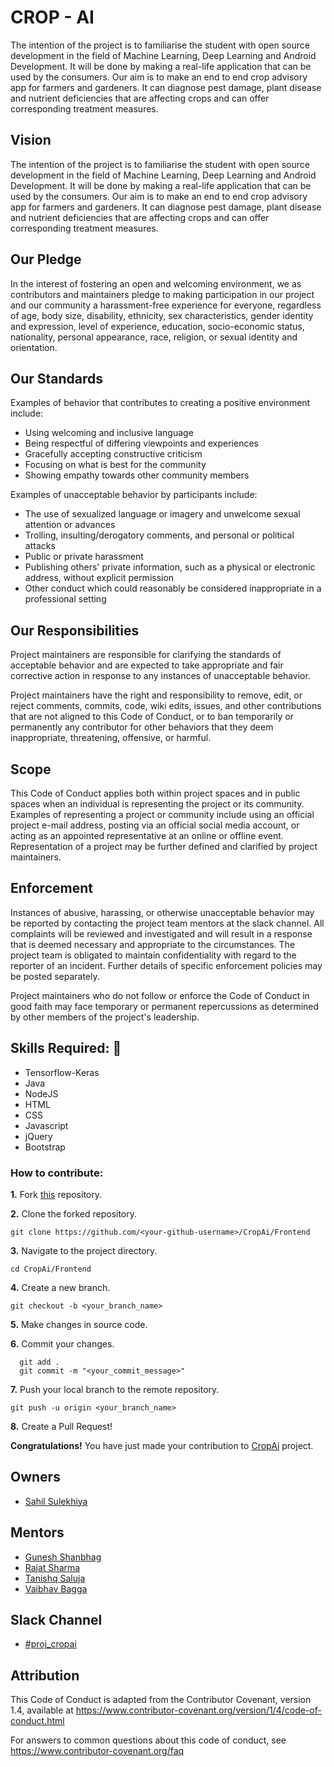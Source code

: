 # CROP - AI 
The intention of the project is to familiarise the student with open source development in the field of Machine Learning, Deep Learning and Android Development. It will be done by making a real-life application that can be used by the consumers. Our aim is to make an end to end crop advisory app for farmers and gardeners. It can diagnose pest damage, plant disease and nutrient deficiencies that are affecting crops and can offer corresponding treatment measures.

## Vision
The intention of the project is to familiarise the student with open source development in the field of Machine Learning, Deep Learning and Android Development. It will be done by making a real-life application that can be used by the consumers. Our aim is to make an end to end crop advisory app for farmers and gardeners. It can diagnose pest damage, plant disease and nutrient deficiencies that are affecting crops and can offer corresponding treatment measures.

## Our Pledge
In the interest of fostering an open and welcoming environment, we as contributors and maintainers pledge to making participation in our project and our community a harassment-free experience for everyone, regardless of age, body size, disability, ethnicity, sex characteristics, gender identity and expression, level of experience, education, socio-economic status, nationality, personal appearance, race, religion, or sexual identity and orientation.

## Our Standards
Examples of behavior that contributes to creating a positive environment include:

- Using welcoming and inclusive language
- Being respectful of differing viewpoints and experiences
- Gracefully accepting constructive criticism
- Focusing on what is best for the community
- Showing empathy towards other community members

Examples of unacceptable behavior by participants include:

- The use of sexualized language or imagery and unwelcome sexual attention or advances
- Trolling, insulting/derogatory comments, and personal or political attacks
- Public or private harassment
- Publishing others' private information, such as a physical or electronic address, without explicit permission
- Other conduct which could reasonably be considered inappropriate in a professional setting

## Our Responsibilities

Project maintainers are responsible for clarifying the standards of acceptable behavior and are expected to take appropriate and fair corrective action in response to any instances of unacceptable behavior.

Project maintainers have the right and responsibility to remove, edit, or reject comments, commits, code, wiki edits, issues, and other contributions that are not aligned to this Code of Conduct, or to ban temporarily or permanently any contributor for other behaviors that they deem inappropriate, threatening, offensive, or harmful.

## Scope
This Code of Conduct applies both within project spaces and in public spaces when an individual is representing the project or its community. Examples of representing a project or community include using an official project e-mail address, posting via an official social media account, or acting as an appointed representative at an online or offline event. Representation of a project may be further defined and clarified by project maintainers.

## Enforcement
Instances of abusive, harassing, or otherwise unacceptable behavior may be reported by contacting the project team mentors at the slack channel. All complaints will be reviewed and investigated and will result in a response that is deemed necessary and appropriate to the circumstances. The project team is obligated to maintain confidentiality with regard to the reporter of an incident. Further details of specific enforcement policies may be posted separately.

Project maintainers who do not follow or enforce the Code of Conduct in good faith may face temporary or permanent repercussions as determined by other members of the project's leadership.

## Skills Required: 💪
- Tensorflow-Keras
- Java
- NodeJS
- HTML
- CSS
- Javascript
- jQuery
- Bootstrap

### How to contribute:
 
**1.** Fork [this](https://github.com/CropAi/Frontend) repository.
 
**2.** Clone the forked repository.
```terminal
git clone https://github.com/<your-github-username>/CropAi/Frontend
```
 
**3.** Navigate to the project directory.
```terminal
cd CropAi/Frontend
```
 
**4.** Create a new branch.
```terminal
git checkout -b <your_branch_name>
```
 
**5.** Make changes in source code.
 
**6.** Commit your changes.
 
```terminal
  git add .
  git commit -m "<your_commit_message>"
```
 
**7.** Push your local branch to the remote repository.
```terminal
git push -u origin <your_branch_name>
```
 
**8.** Create a Pull Request!
 
**Congratulations!** You have just made your contribution to [CropAi](https://github.com/CropAi/Frontend) project.

## Owners 
- [Sahil Sulekhiya](https://github.com/Sulekhiya)

## Mentors
- [Gunesh Shanbhag](https://github.com/gshanbhag525)
- [Rajat Sharma](https://github.com/rajats98)
- [Tanishq Saluja](https://github.com/tanishq9)
- [Vaibhav Bagga](https://github.com/vaibagga)

## Slack Channel 
- [#proj_cropai](https://gssoc20.slack.com/messages/proj_cropai)

## Attribution
This Code of Conduct is adapted from the Contributor Covenant, version 1.4, available at https://www.contributor-covenant.org/version/1/4/code-of-conduct.html

For answers to common questions about this code of conduct, see https://www.contributor-covenant.org/faq
